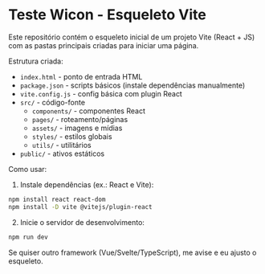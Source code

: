 # Teste Wicon - Esqueleto Vite

Este repositório contém o esqueleto inicial de um projeto Vite (React + JS) com as pastas principais criadas para iniciar uma página.

Estrutura criada:

- `index.html` - ponto de entrada HTML
- `package.json` - scripts básicos (instale dependências manualmente)
- `vite.config.js` - config básica com plugin React
- `src/` - código-fonte
  - `components/` - componentes React
  - `pages/` - roteamento/páginas
  - `assets/` - imagens e mídias
  - `styles/` - estilos globais
  - `utils/` - utilitários
- `public/` - ativos estáticos

Como usar:

1. Instale dependências (ex.: React e Vite):

```bash
npm install react react-dom
npm install -D vite @vitejs/plugin-react
```

2. Inicie o servidor de desenvolvimento:

```bash
npm run dev
```

Se quiser outro framework (Vue/Svelte/TypeScript), me avise e eu ajusto o esqueleto.
